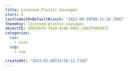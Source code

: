 ```yaml
---
title: Licensed Plastic Sausages
stars: 3
lastCommitOnDefaultBranch: "2022-08-19T08:11:24.789Z"
themeKey: licensed-plastic-sausages
objectID: 36632bfd-19a9-4c8b-995c-c663f9802872
categories:
  css:
    - scss
  ssg:
    - vue

createdAt: "2023-05-08T14:56:12.734Z"
---
```

